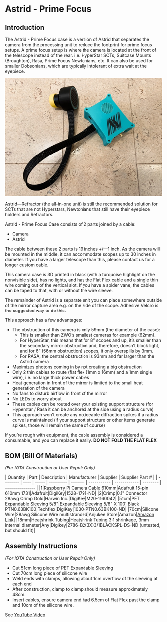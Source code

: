 # Astrid - Prime Focus

## Introduction

The Astrid - Prime Focus case is a version of Astrid that separates the camera from the processing unit to reduce the footprint for prime focus setups.  A prime focus setup is where the camera is located at the front of the telescope instead of the rear.  i.e. HyperStar SCTs, Suitcase Mounts (Broughton), Rasa, Prime Focus Newtonians, etc.  It can also be used for smaller Dobsonians, which are typically intolerant of extra wait at the eyepiece.

![Prime Focus Astrid Case](images/primefocus.jpg)

Astrid—Refractor (the all-in-one unit) is still the recommended solution for SCTs that are not Hyperstars, Newtonians that still have their eyepiece holders and Refractors.

Astrid - Prime Focus Case consists of 2 parts joined by a cable:

* Camera
* Astrid

The cable between these 2 parts is 19 inches +/—1 inch. As the camera will be mounted in the middle, it can accommodate scopes up to 30 inches in diameter.  If you have a larger telescope than this, please contact us for a longer custom cable.

This camera case is 3D printed in black (with a turquoise highlight on the nonvisible side), has no lights, and has the Flat Flex cable and a single thin wire coming out of the vertical slot. If you have a spider vane, the cables can be taped to that, with or without the wire sleeve.

The remainder of Astrid is a separate unit you can place somewhere outside of the mirror capture area e.g. on the side of the scope. Adhesive Velcro is the suggested way to do this.

This approach has a few advantages:

* The obstruction of this camera is only 59mm (the diameter of the case):
	* This is smaller than ZWO’s smallest cameras for example (62mm).
	* For HyperStar, this means that for 8” scopes and up, it’s smaller than the secondary mirror obstruction and, therefore, doesn’t block light, and for 6” (56mm obstruction) scopes, it only overspills by 3mm.
	* For RASA, the central obstruction is 93mm and far larger than the Astrid camera
* Maximizes photons coming in by not creating a big obstruction
* Only 2 thin cables to route (flat flex (1mm x 16mm) and a 1mm single wire), i.e. no large thick power cables
* Heat generation in front of the mirror is limited to the small heat generation of the camera
* No fans to disturb airflow in front of the mirror
* No LEDs to worry about
* These cables can be routed over your existing support structure (for Hyperstar / Rasa it can be anchored at the side using a radius curve)
* This approach won’t create any noticeable diffraction spikes if a radius curve is maintained (if your support structure or other items generate spikes, those will remain the same of course)

If you’re rough with equipment, the cable assembly is considered a consumable, and you can replace it easily.  **DO NOT FOLD THE FLAT FLEX**

## BOM (Bill Of Materials)

*(For IOTA Construction or User Repair Only)*

| Quantity | Part | Description | Manufacturer | Supplier | Supplier Part # |
| -------- | ---- | ----- | --------- | ------- | ----------- | ------------ | -------- | --------------- |
|1|Raspberry Pi Camera Cable 610mm|Adafruit 15-pin 610mm 1731|Adafruit|DigiKey|1528-1791-ND|
|2|Crimp|0.1" Connector 28awg Crimp Gold|Harwin Inc.|DigiKey|M20-1160042|
|51cm|PET Expandable Sleeving 5/8"|Expandable Sleeving 5/8" X 100' Black PTN0.63BK100|Techflex|DigiKey|1030-PTN0.63BK100-ND|
|70cm|Silicone Wire|28awg Silicone Wire multistranded|Anjukee Store|Amazon|[Amazon Link](https://www.amazon.com/dp/B0D6V75XDW)|
|18mm|Heatshrink Tubing|Heatshrink Tubing 3:1 shrinkage, 3mm internal diameter|Any|Digikey|2786-B2(3X)3/1BLACKSPL-DS-ND (untested, but should fit)|

## Assembly Instructions

*(For IOTA Construction or User Repair Only)*

* Cut 51cm long piece of PET Expandable Sleeving
* Cut 70cm long piece of silicone wire
* Weld ends with clamps, allowing about 1cm overflow of the sleeving at each end
* After construction, clamp to clamp should measure approximately 48cm.
* Insert cables, ensure camera end had 6.5cm of Flat Flex past the clamp and 10cm of the silicone wire.

See [YouTube Video](https://youtu.be/KbivtE_ajuM)
